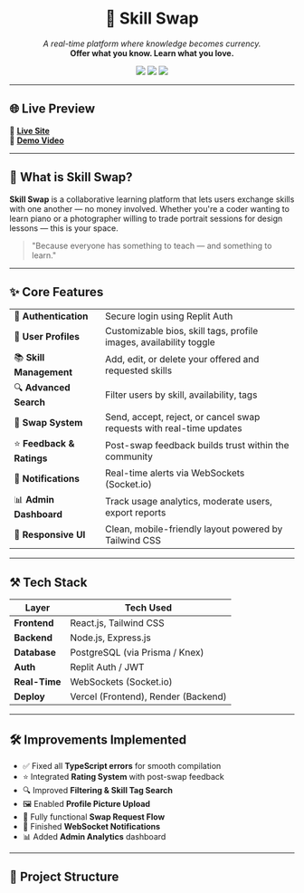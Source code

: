 <h1 align="center">🔁 Skill Swap</h1>
<p align="center">
  <em>A real-time platform where knowledge becomes currency.</em><br/>
  <strong>Offer what you know. Learn what you love.</strong>
</p>

<p align="center">
  <img src="https://img.shields.io/badge/Built%20For-Hackathon-blueviolet?style=for-the-badge" />
  <img src="https://img.shields.io/badge/Stack-Full%20Stack-green?style=for-the-badge" />
  <img src="https://img.shields.io/badge/Status-Complete-brightgreen?style=for-the-badge" />
</p>

---

## 🌐 Live Preview

🔗 [**Live Site**](#)  
🎥 [**Demo Video**](#)

---

## 🧠 What is Skill Swap?

**Skill Swap** is a collaborative learning platform that lets users exchange skills with one another — no money involved. Whether you're a coder wanting to learn piano or a photographer willing to trade portrait sessions for design lessons — this is your space.

> "Because everyone has something to teach — and something to learn."

---

## ✨ Core Features

<table>
<tr><td>🔐 <strong>Authentication</strong></td><td>Secure login using Replit Auth</td></tr>
<tr><td>👤 <strong>User Profiles</strong></td><td>Customizable bios, skill tags, profile images, availability toggle</td></tr>
<tr><td>📚 <strong>Skill Management</strong></td><td>Add, edit, or delete your offered and requested skills</td></tr>
<tr><td>🔍 <strong>Advanced Search</strong></td><td>Filter users by skill, availability, tags</td></tr>
<tr><td>🔁 <strong>Swap System</strong></td><td>Send, accept, reject, or cancel swap requests with real-time updates</td></tr>
<tr><td>⭐ <strong>Feedback & Ratings</strong></td><td>Post-swap feedback builds trust within the community</td></tr>
<tr><td>🔔 <strong>Notifications</strong></td><td>Real-time alerts via WebSockets (Socket.io)</td></tr>
<tr><td>📊 <strong>Admin Dashboard</strong></td><td>Track usage analytics, moderate users, export reports</td></tr>
<tr><td>📱 <strong>Responsive UI</strong></td><td>Clean, mobile-friendly layout powered by Tailwind CSS</td></tr>
</table>

---

## ⚒️ Tech Stack

| Layer        | Tech Used                          |
|--------------|-------------------------------------|
| **Frontend** | React.js, Tailwind CSS              |
| **Backend**  | Node.js, Express.js                 |
| **Database** | PostgreSQL (via Prisma / Knex)      |
| **Auth**     | Replit Auth / JWT                   |
| **Real-Time**| WebSockets (Socket.io)              |
| **Deploy**   | Vercel (Frontend), Render (Backend) |

---

## 🛠 Improvements Implemented

- ✅ Fixed all **TypeScript errors** for smooth compilation
- ⭐ Integrated **Rating System** with post-swap feedback
- 🔍 Improved **Filtering & Skill Tag Search**
- 🖼 Enabled **Profile Picture Upload**
- 🔁 Fully functional **Swap Request Flow**
- 🔔 Finished **WebSocket Notifications**
- 📊 Added **Admin Analytics** dashboard

---

## 📁 Project Structure

